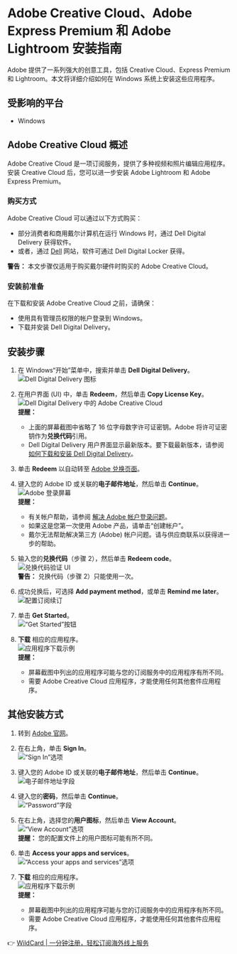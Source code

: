 # Adobe Creative Cloud、Adobe Express Premium 和 Adobe Lightroom 安装指南

Adobe 提供了一系列强大的创意工具，包括 Creative Cloud、Express Premium 和 Lightroom。本文将详细介绍如何在 Windows 系统上安装这些应用程序。

## 受影响的平台

- Windows

## Adobe Creative Cloud 概述

Adobe Creative Cloud 是一项订阅服务，提供了多种视频和照片编辑应用程序。安装 Creative Cloud 后，您可以进一步安装 Adobe Lightroom 和 Adobe Express Premium。

### 购买方式

Adobe Creative Cloud 可以通过以下方式购买：

- 部分消费者和商用戴尔计算机在运行 Windows 时，通过 Dell Digital Delivery 获得软件。
- 或者，通过 [Dell](https://www.dell.com) 网站，软件可通过 Dell Digital Locker 获得。

**警告：** 本文步骤仅适用于购买戴尔硬件时购买的 Adobe Creative Cloud。

### 安装前准备

在下载和安装 Adobe Creative Cloud 之前，请确保：

- 使用具有管理员权限的帐户登录到 Windows。
- 下载并安装 Dell Digital Delivery。

## 安装步骤

1. 在 Windows“开始”菜单中，搜索并单击 **Dell Digital Delivery**。  
   ![Dell Digital Delivery 图标](https://bbtdd.com/img/218704032.webp)

2. 在用户界面 (UI) 中，单击 **Redeem**，然后单击 **Copy License Key**。  
   ![Dell Digital Delivery 中的 Adobe Creative Cloud](https://bbtdd.com/img/62426397.webp)  
   **提醒：**  
   - 上面的屏幕截图中省略了 16 位字母数字许可证密钥。Adobe 将许可证密钥作为**兑换代码**引用。
   - Dell Digital Delivery 用户界面显示最新版本。要下载最新版本，请参阅 [如何下载和安装 Dell Digital Delivery](https://www.dell.com/support/kbdoc/zh-cn/000192053/how-to-download-and-install-dell-digital-delivery)。

3. 单击 **Redeem** 以自动转至 [Adobe 兑换页面](https://redeem.licenses.adobe.com/getserial/)。

4. 键入您的 Adobe ID 或关联的**电子邮件地址**，然后单击 **Continue**。  
   ![Adobe 登录屏幕](https://bbtdd.com/img/67225008103950.webp)  
   **提醒：**  
   - 有关帐户帮助，请参阅 [解决 Adobe 帐户登录问题](https://helpx.adobe.com/manage-account/kb/account-password-sign-help.html)。
   - 如果这是您第一次使用 Adobe 产品，请单击“创建帐户”。
   - 戴尔无法帮助解决第三方 (Adobe) 帐户问题。请与供应商联系以获得进一步的帮助。

5. 输入您的**兑换代码**（步骤 2），然后单击 **Redeem code**。  
   ![兑换代码验证 UI](https://bbtdd.com/img/7175301491.webp)  
   **警告：** 兑换代码（步骤 2）只能使用一次。

6. 成功兑换后，可选择 **Add payment method**，或单击 **Remind me later**。  
   ![配置订阅续订](https://bbtdd.com/img/35761756711635.webp)

7. 单击 **Get Started**。  
   ![“Get Started”按钮](https://bbtdd.com/img/178762400516.webp)

8. **下载** 相应的应用程序。  
   ![应用程序下载示例](https://bbtdd.com/img/552359960.webp)  
   **提醒：**  
   - 屏幕截图中列出的应用程序可能与您的订阅服务中的应用程序有所不同。
   - 需要 Adobe Creative Cloud 应用程序，才能使用任何其他套件应用程序。

## 其他安装方式

1. 转到 [Adobe 官网](https://www.adobe.com)。

2. 在右上角，单击 **Sign In**。  
   ![“Sign In”选项](https://bbtdd.com/img/195278600766.webp)

3. 键入您的 Adobe ID 或关联的**电子邮件地址**，然后单击 **Continue**。  
   ![电子邮件地址字段](https://bbtdd.com/img/2756905286305.webp)

4. 键入您的**密码**，然后单击 **Continue**。  
   ![“Password”字段](https://bbtdd.com/img/71700896.webp)

5. 在右上角，选择您的**用户图标**，然后单击 **View Account**。  
   ![“View Account”选项](https://bbtdd.com/img/969063203.webp)  
   **提醒：** 您的配置文件上的用户图标可能有所不同。

6. 单击 **Access your apps and services**。  
   ![“Access your apps and services”选项](https://bbtdd.com/img/47063264330476.webp)

7. **下载** 相应的应用程序。  
   ![应用程序下载示例](https://bbtdd.com/img/54213770052047.webp)  
   **提醒：**  
   - 屏幕截图中列出的应用程序可能与您的订阅服务中的应用程序有所不同。
   - 需要 Adobe Creative Cloud 应用程序，才能使用任何其他套件应用程序。

👉 [WildCard | 一分钟注册，轻松订阅海外线上服务](https://bbtdd.com/WildCard)